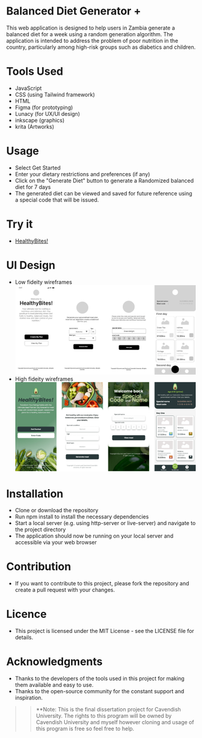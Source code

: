 # Balanced Diet Generator +

This web application is designed to help users in Zambia generate a balanced diet for a week using a random generation algorithm. The application is intended to address the problem of poor nutrition in the country, particularly among high-risk groups such as diabetics and children.

# Tools Used

* JavaScript
* CSS (using Tailwind framework)
* HTML
* Figma (for prototyping)
* Lunacy (for UX/UI design)
* inkscape (graphics)
* krita (Artworks)

# Usage

* Select Get Started
* Enter your dietary restrictions and preferences (if any)
* Click on the "Generate Diet" button to generate a Randomized balanced diet for 7 days
* The generated diet can be viewed and saved for future reference using a special code that will be issued.

# Try it

* [HealthyBites!](https://chilanzi-thirt33n.github.io/PROJECT-BALANCE/)

# UI Design

* Low fideity wireframes
![Mobile view](https://github.com/Chilanzi-thirt33n/PROJECT-BALANCE/blob/master/images/documentation/lof%20mobile.png)
* High fideity wireframes
![Mobile view](https://github.com/Chilanzi-thirt33n/PROJECT-BALANCE/blob/master/images/documentation/Hifi%20mobile.png)

# Installation

* Clone or download the repository
* Run npm install to install the necessary dependencies
* Start a local server (e.g. using http-server or live-server) and navigate to the project directory
* The application should now be running on your local server and accessible via your web browser

# Contribution

* If you want to contribute to this project, please fork the repository and create a pull request with your changes.

# Licence

* This project is licensed under the MIT License - see the LICENSE file for details.

# Acknowledgments

* Thanks to the developers of the tools used in this project for making them available and easy to use.
* Thanks to the open-source community for the constant support and inspiration.

>> **Note: This is the final dissertation project for Cavendish University. The rights to this program will be owned by Cavendish University and myself however cloning and usage of this program is free so feel free to help.
